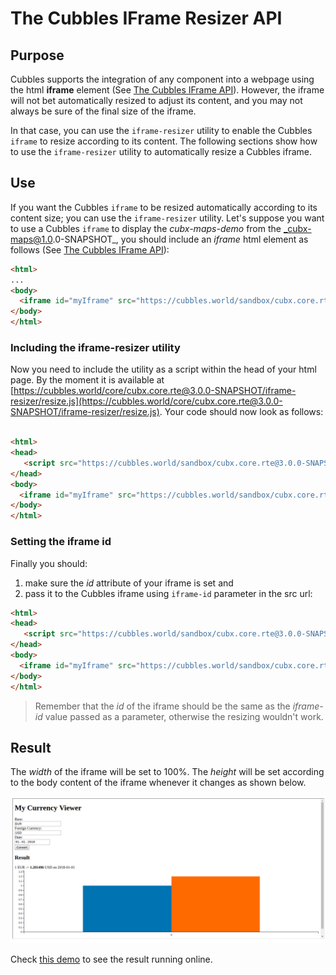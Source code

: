 # The Cubbles IFrame Resizer API

## Purpose

Cubbles supports the integration of any component into a webpage using the html **iframe** element (See [The Cubbles IFrame API](cubbles-iframe-api.md)). However, the iframe will not bet automatically resized to adjust its content, and you may not always be sure of the final size of the iframe.

In that case, you can use the `iframe-resizer` utility to enable the Cubbles `iframe` to resize according to its content. The following sections show how to use the `iframe-resizer` utility to automatically resize a Cubbles iframe.

## Use

If you want the Cubbles `iframe` to be resized automatically according to its content size; you can use the `iframe-resizer` utility. Let's suppose you want to use a Cubbles `iframe` to display the _cubx-maps-demo_ from the _cubx-maps@1.0.0-SNAPSHOT_, you should include an _iframe_ html element as follows (See [The Cubbles IFrame API](cubbles-iframe-api.md)):

```html
<html>
...
<body>
  <iframe id="myIframe" src="https://cubbles.world/sandbox/cubx.core.rte@3.0.0-SNAPSHOT/iframe/index.html?webpackage-id=my-first-webpackage@0.1.0-SNAPSHOT&amp;artifact-id=currency-viewer"></iframe>
</body>
</html>
```

### Including the iframe-resizer utility

Now you need to include the utility as a script within the head of your html page. By the moment it is available at [https://cubbles.world/core/cubx.core.rte@3.0.0-SNAPSHOT/iframe-resizer/resize.js](https://cubbles.world/core/cubx.core.rte@3.0.0-SNAPSHOT/iframe-resizer/resize.js). Your code should now look as follows:

```html

<html>
<head>
   <script src="https://cubbles.world/sandbox/cubx.core.rte@3.0.0-SNAPSHOT/iframe-resizer/resize.js"></script>
</head>
<body>
  <iframe id="myIframe" src="https://cubbles.world/sandbox/cubx.core.rte@3.0.0-SNAPSHOT/iframe/index.html?webpackage-id=my-first-webpackage@0.1.0-SNAPSHOT&amp;artifact-id=currency-viewer"></iframe>
</body>
</html>
```

### Setting the iframe id

Finally you should:

1. make sure the _id_ attribute of your iframe is set and
2. pass it to the Cubbles iframe using `iframe-id` parameter in the src url:

```html
<html>
<head>
   <script src="https://cubbles.world/sandbox/cubx.core.rte@3.0.0-SNAPSHOT/iframe-resizer/resize.js"></script>
</head>
<body>
  <iframe id="myIframe" src="https://cubbles.world/sandbox/cubx.core.rte@3.0.0-SNAPSHOT/iframe/index.html?iframe-id=myIframe&amp;webpackage-id=my-first-webpackage@0.1.0-SNAPSHOT&amp;artifact-id=currency-viewer"></iframe>
</body>
</html>
```

> Remember that the _id_ of the iframe should be the same as the _iframe-id_ value passed as a parameter, otherwise the resizing wouldn't work.

## Result

The _width_ of the iframe will be set to 100%. The _height_ will be set according to the body content of the iframe whenever it changes as shown below.

![RTE iframe Resizer Demo](../../.gitbook/assets/iframe-resize.png)

Check [this demo](https://cubbles.world/sandbox/my-first-webpackage@0.1.0-SNAPSHOT/rte-iframe-demo/resizer.html) to see the result running online.